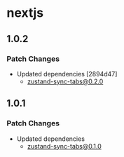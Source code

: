 # nextjs

## 1.0.2

### Patch Changes

- Updated dependencies [2894d47]
  - zustand-sync-tabs@0.2.0

## 1.0.1

### Patch Changes

- Updated dependencies
  - zustand-sync-tabs@0.1.0
